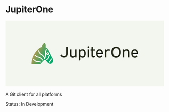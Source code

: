 # JupiterOne

![JupiterOne Logo](/src/assets/JupiterOne-logo/cover.png)

A Git client for all platforms

Status: In Development

